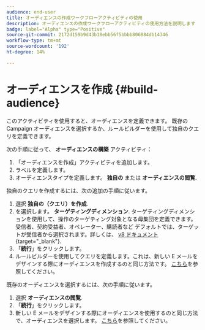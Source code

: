 ```yaml
---
audience: end-user
title: オーディエンスの作成ワークフローアクティビティの使用
description: オーディエンスの作成ワークフローアクティビティの使用方法を説明します
badge: label="Alpha" type="Positive"
source-git-commit: 2172d159b9d43b18ebb56f5bbbb806884db14346
workflow-type: tm+mt
source-wordcount: '192'
ht-degree: 14%

---
```



# オーディエンスを作成 {#build-audience}

このアクティビティを使用すると、オーディエンスを定義できます。 既存の Campaign オーディエンスを選択するか、ルールビルダーを使用して独自のクエリを定義できます。

<!--
The **Build audience** activity can be placed at the beginning of the workflow or after any other activity. Any activity can be placed after the **Build audience**.
-->

次の手順に従って、 **オーディエンスの構築** アクティビティ：

1. 「オーディエンスを作成」アクティビティを追加します。
1. ラベルを定義します。
1. オーディエンスタイプを定義します。 **独自の** または **オーディエンスの閲覧**.

独自のクエリを作成するには、次の追加の手順に従います。

1. 選択 **独自の（クエリ）を作成**.
1. を選択します。 **ターゲティングディメンション**. ターゲティングディメンションを使用して、操作のターゲティング対象となる母集団を定義できます。受信者、契約受益者、オペレーター、購読者など デフォルトでは、ターゲットが受信者から選択されます。詳しくは、 [v8 ドキュメント](https://experienceleague.adobe.com/docs/campaign/automation/workflows/introduction/wf-type/targeting-workflows.html#targeting-and-filtering-dimensions){target="_blank"}.
1. 「**続行**」をクリックします。
1. ルールビルダーを使用してクエリを定義します。これは、新しい E メールをデザインする際にオーディエンスを作成するのと同じ方法です。 [こちら](../../audience/segment-builder.md)を参照してください。

既存のオーディエンスを選択するには、次の手順に従います。

1. 選択 **オーディエンスの閲覧**.
1. 「**続行**」をクリックします。
1. 新しい E メールをデザインする際にオーディエンスを使用するのと同じ方法で、オーディエンスを選択します。 [こちら](../../audience/add-audience.md)を参照してください。
